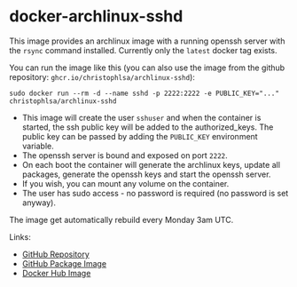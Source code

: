 # docker-archlinux-sshd

This image provides an archlinux image with a running openssh server with the `rsync` command installed. Currently only the `latest` docker tag exists.

You can run the image like this (you can also use the image from the github repository: `ghcr.io/christophlsa/archlinux-sshd`):

    sudo docker run --rm -d --name sshd -p 2222:2222 -e PUBLIC_KEY="..." christophlsa/archlinux-sshd

- This image will create the user `sshuser` and when the container is started, the ssh public key will be added to the authorized_keys. The public key can be passed by adding the `PUBLIC_KEY` environment variable.
- The openssh server is bound and exposed on port `2222`.
- On each boot the container will generate the archlinux keys, update all packages, generate the openssh keys and start the openssh server.
- If you wish, you can mount any volume on the container.
- The user has sudo access - no password is required (no password is set anyway).

The image get automatically rebuild every Monday 3am UTC.

Links:
- [GitHub Repository](https://github.com/christophlsa/docker-archlinux-sshd)
- [GitHub Package Image](https://github.com/christophlsa/docker-archlinux-sshd/pkgs/container/archlinux-sshd)
- [Docker Hub Image](https://hub.docker.com/r/christophlsa/archlinux-sshd)
